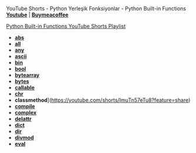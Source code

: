 YouTube Shorts - Python Yerleşik Fonksiyonlar - Python Built-in Functions **[Youtube](https://www.youtube.com/@umtsn)** | **[Buymeacoffee](https://www.buymeacoffee.com/umitsen)** 

[Python Built-in Functions YouTube Shorts Playlist](https://www.youtube.com/playlist?list=PLWmM3tw4zswYLyQqKWh1kA1GfQwtu9eFJ)

- [**abs**](https://youtube.com/shorts/TQpZLBFVdUE?feature=share)
- [**all**](https://youtube.com/shorts/rNI73h_b8Mc?feature=share)
- [**any**](https://youtube.com/shorts/DtpzM7sfmqI?feature=share)
- [**ascii**](https://youtube.com/shorts/Zr8dh0sJhoA?feature=share)
- [**bin**](https://youtube.com/shorts/009o3_GjmL0?feature=share)
- [**bool**](https://youtube.com/shorts/SRroj_-m0KI?feature=share)
- [**bytearray**](https://youtube.com/shorts/ErvZbZcTZwo?feature=share)
- [**bytes**](https://youtube.com/shorts/iE4V2tzxhvc?feature=share)
- [**callable**](https://youtube.com/shorts/Ps-SqXCatWs?feature=share)
- [**chr**](https://youtube.com/shorts/MrE4_6q5MT8?feature=share)
- **classmethod**](https://youtube.com/shorts/ImuTn57eTu8?feature=share)
- [**compile**](https://youtube.com/shorts/RYGc8gQwnLE?feature=share)
- [**complex**](https://youtube.com/shorts/35I6GHfob9g?feature=share)
- [**delattr**](https://youtube.com/shorts/biVsbUcc4xs?feature=share)
- [**dict**](https://youtube.com/shorts/Ki93zPIHuo8?feature=share)
- [**dir**](https://youtube.com/shorts/h6ldtGItmgg?feature=share)
- [**divmod**](https://youtube.com/shorts/DV793IfM92A?feature=share)
- [**eval**](https://youtube.com/shorts/NUKINE3nP3w?feature=share)
